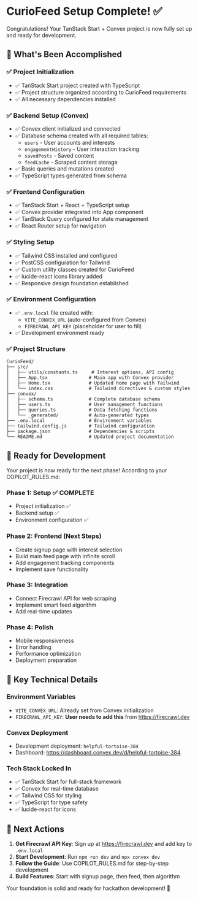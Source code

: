 # CurioFeed Setup Complete! ✅

Congratulations! Your TanStack Start + Convex project is now fully set up and ready for development.

## 🎉 What's Been Accomplished

### ✅ Project Initialization
- ✅ TanStack Start project created with TypeScript
- ✅ Project structure organized according to CurioFeed requirements
- ✅ All necessary dependencies installed

### ✅ Backend Setup (Convex)
- ✅ Convex client initialized and connected
- ✅ Database schema created with all required tables:
  - `users` - User accounts and interests
  - `engagementHistory` - User interaction tracking
  - `savedPosts` - Saved content
  - `feedCache` - Scraped content storage
- ✅ Basic queries and mutations created
- ✅ TypeScript types generated from schema

### ✅ Frontend Configuration
- ✅ TanStack Start + React + TypeScript setup
- ✅ Convex provider integrated into App component
- ✅ TanStack Query configured for state management
- ✅ React Router setup for navigation

### ✅ Styling Setup
- ✅ Tailwind CSS installed and configured
- ✅ PostCSS configuration for Tailwind
- ✅ Custom utility classes created for CurioFeed
- ✅ lucide-react icons library added
- ✅ Responsive design foundation established

### ✅ Environment Configuration
- ✅ `.env.local` file created with:
  - `VITE_CONVEX_URL` (auto-configured from Convex)
  - `FIRECRAWL_API_KEY` (placeholder for user to fill)
- ✅ Development environment ready

### ✅ Project Structure
```
CurioFeed/
├── src/
│   ├── utils/constants.ts     # Interest options, API config
│   ├── App.tsx               # Main app with Convex provider
│   ├── Home.tsx              # Updated home page with Tailwind
│   └── index.css             # Tailwind directives & custom styles
├── convex/
│   ├── schema.ts             # Complete database schema
│   ├── users.ts              # User management functions
│   ├── queries.ts            # Data fetching functions
│   └── _generated/           # Auto-generated types
├── .env.local                # Environment variables
├── tailwind.config.js        # Tailwind configuration
├── package.json              # Dependencies & scripts
└── README.md                 # Updated project documentation
```

## 🚀 Ready for Development

Your project is now ready for the next phase! According to your COPILOT_RULES.md:

### Phase 1: Setup ✅ COMPLETE
- Project initialization ✅
- Backend setup ✅  
- Environment configuration ✅

### Phase 2: Frontend (Next Steps)
- Create signup page with interest selection
- Build main feed page with infinite scroll
- Add engagement tracking components
- Implement save functionality

### Phase 3: Integration
- Connect Firecrawl API for web scraping
- Implement smart feed algorithm
- Add real-time updates

### Phase 4: Polish
- Mobile responsiveness
- Error handling
- Performance optimization
- Deployment preparation

## 🔑 Key Technical Details

### Environment Variables
- `VITE_CONVEX_URL`: Already set from Convex initialization
- `FIRECRAWL_API_KEY`: **User needs to add this** from https://firecrawl.dev

### Convex Deployment
- Development deployment: `helpful-tortoise-384`
- Dashboard: https://dashboard.convex.dev/d/helpful-tortoise-384

### Tech Stack Locked In
- ✅ TanStack Start for full-stack framework
- ✅ Convex for real-time database
- ✅ Tailwind CSS for styling
- ✅ TypeScript for type safety
- ✅ lucide-react for icons

## 🎯 Next Actions

1. **Get Firecrawl API Key**: Sign up at https://firecrawl.dev and add key to `.env.local`
2. **Start Development**: Run `npm run dev` and `npx convex dev` 
3. **Follow the Guide**: Use COPILOT_RULES.md for step-by-step development
4. **Build Features**: Start with signup page, then feed, then algorithm

Your foundation is solid and ready for hackathon development! 🚀